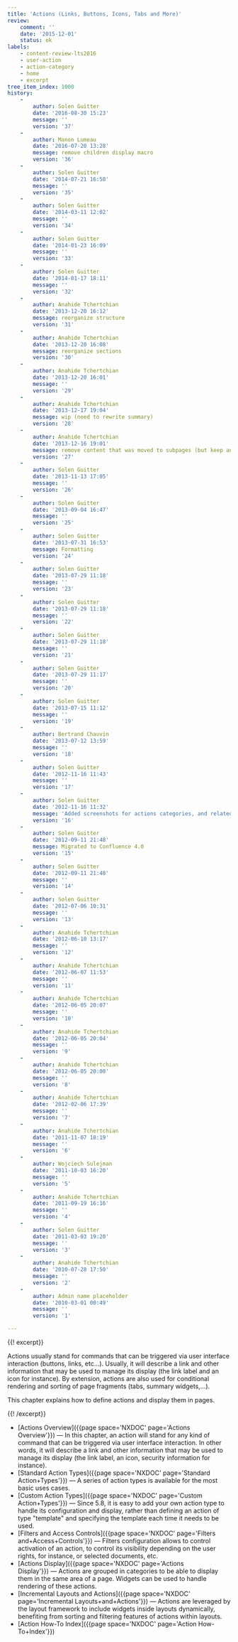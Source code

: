 ```yaml
---
title: 'Actions (Links, Buttons, Icons, Tabs and More)'
review:
    comment: ''
    date: '2015-12-01'
    status: ok
labels:
    - content-review-lts2016
    - user-action
    - action-category
    - home
    - excerpt
tree_item_index: 1000
history:
    -
        author: Solen Guitter
        date: '2016-08-30 15:23'
        message: ''
        version: '37'
    -
        author: Manon Lumeau
        date: '2016-07-20 13:28'
        message: remove children display macro
        version: '36'
    -
        author: Solen Guitter
        date: '2014-07-21 16:50'
        message: ''
        version: '35'
    -
        author: Solen Guitter
        date: '2014-03-11 12:02'
        message: ''
        version: '34'
    -
        author: Solen Guitter
        date: '2014-01-23 16:09'
        message: ''
        version: '33'
    -
        author: Solen Guitter
        date: '2014-01-17 18:11'
        message: ''
        version: '32'
    -
        author: Anahide Tchertchian
        date: '2013-12-20 16:12'
        message: reorganize structure
        version: '31'
    -
        author: Anahide Tchertchian
        date: '2013-12-20 16:08'
        message: reorganize sections
        version: '30'
    -
        author: Anahide Tchertchian
        date: '2013-12-20 16:01'
        message: ''
        version: '29'
    -
        author: Anahide Tchertchian
        date: '2013-12-17 19:04'
        message: wip (need to rewrite summary)
        version: '28'
    -
        author: Anahide Tchertchian
        date: '2013-12-16 19:01'
        message: remove content that was moved to subpages (but keep anchors) + add wip warning
        version: '27'
    -
        author: Solen Guitter
        date: '2013-11-13 17:05'
        message: ''
        version: '26'
    -
        author: Solen Guitter
        date: '2013-09-04 16:47'
        message: ''
        version: '25'
    -
        author: Solen Guitter
        date: '2013-07-31 16:53'
        message: Formatting
        version: '24'
    -
        author: Solen Guitter
        date: '2013-07-29 11:18'
        message: ''
        version: '23'
    -
        author: Solen Guitter
        date: '2013-07-29 11:18'
        message: ''
        version: '22'
    -
        author: Solen Guitter
        date: '2013-07-29 11:18'
        message: ''
        version: '21'
    -
        author: Solen Guitter
        date: '2013-07-29 11:17'
        message: ''
        version: '20'
    -
        author: Solen Guitter
        date: '2013-07-15 11:12'
        message: ''
        version: '19'
    -
        author: Bertrand Chauvin
        date: '2013-07-12 13:59'
        message: ''
        version: '18'
    -
        author: Solen Guitter
        date: '2012-11-16 11:43'
        message: ''
        version: '17'
    -
        author: Solen Guitter
        date: '2012-11-16 11:32'
        message: 'Added screenshots for actions categories, and related content'
        version: '16'
    -
        author: Solen Guitter
        date: '2012-09-11 21:48'
        message: Migrated to Confluence 4.0
        version: '15'
    -
        author: Solen Guitter
        date: '2012-09-11 21:48'
        message: ''
        version: '14'
    -
        author: Solen Guitter
        date: '2012-07-06 10:31'
        message: ''
        version: '13'
    -
        author: Anahide Tchertchian
        date: '2012-06-10 13:17'
        message: ''
        version: '12'
    -
        author: Anahide Tchertchian
        date: '2012-06-07 11:53'
        message: ''
        version: '11'
    -
        author: Anahide Tchertchian
        date: '2012-06-05 20:07'
        message: ''
        version: '10'
    -
        author: Anahide Tchertchian
        date: '2012-06-05 20:04'
        message: ''
        version: '9'
    -
        author: Anahide Tchertchian
        date: '2012-06-05 20:00'
        message: ''
        version: '8'
    -
        author: Anahide Tchertchian
        date: '2012-02-06 17:39'
        message: ''
        version: '7'
    -
        author: Anahide Tchertchian
        date: '2011-11-07 18:19'
        message: ''
        version: '6'
    -
        author: Wojciech Sulejman
        date: '2011-10-03 16:20'
        message: ''
        version: '5'
    -
        author: Anahide Tchertchian
        date: '2011-09-19 16:16'
        message: ''
        version: '4'
    -
        author: Solen Guitter
        date: '2011-03-03 19:20'
        message: ''
        version: '3'
    -
        author: Anahide Tchertchian
        date: '2010-07-28 17:50'
        message: ''
        version: '2'
    -
        author: Admin name placeholder
        date: '2010-03-01 00:49'
        message: ''
        version: '1'

---
```

{{! excerpt}}

Actions usually stand for commands that can be triggered via user interface interaction (buttons, links, etc...). Usually, it will describe a link and other information that may be used to manage its display (the link label and an icon for instance). By extension, actions are also used for conditional rendering and sorting of page fragments (tabs, summary widgets,...).

This chapter explains how to define actions and display them in pages.

{{! /excerpt}}

*   [Actions Overview]({{page space='NXDOC' page='Actions Overview'}})&nbsp;&mdash;&nbsp;<span class="smalltext">In this chapter, an action will stand for any kind of command that can be triggered via user interface interaction. In other words, it will describe a link and other information that may be used to manage its display (the link label, an icon, security information for instance).</span>
*   [Standard Action Types]({{page space='NXDOC' page='Standard Action+Types'}})&nbsp;&mdash;&nbsp;<span class="smalltext">A series of action types is available for the most basic uses cases.</span>
*   [Custom Action Types]({{page space='NXDOC' page='Custom Action+Types'}})&nbsp;&mdash;&nbsp;<span class="smalltext">Since 5.8, it is easy to add your own action type to handle its configuration and display, rather than defining an action of type "template" and specifying the template each time it needs to be used.</span>
*   [Filters and Access Controls]({{page space='NXDOC' page='Filters and+Access+Controls'}})&nbsp;&mdash;&nbsp;<span class="smalltext">Filters configuration allows to control activation of an action, to control its visibility depending on the user rights, for instance, or selected documents, etc.</span>
*   [Actions Display]({{page space='NXDOC' page='Actions Display'}})&nbsp;&mdash;&nbsp;<span class="smalltext">Actions are grouped in categories to be able to display them in the same area of a page. Widgets can be used to handle rendering of these actions.</span>
*   [Incremental Layouts and Actions]({{page space='NXDOC' page='Incremental Layouts+and+Actions'}})&nbsp;&mdash;&nbsp;<span class="smalltext">Actions are leveraged by the layout framework to include widgets inside layouts dynamically, benefiting from sorting and filtering features of actions within layouts.</span>
*   [Action How-To Index]({{page space='NXDOC' page='Action How-To+Index'}})

&nbsp;
